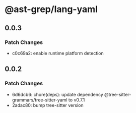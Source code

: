 # @ast-grep/lang-yaml

## 0.0.3

### Patch Changes

- c0c69a2: enable runtime platform detection

## 0.0.2

### Patch Changes

- 6d6dcb6: chore(deps): update dependency @tree-sitter-grammars/tree-sitter-yaml to v0.7.1
- 2adac80: bump tree-sitter version
